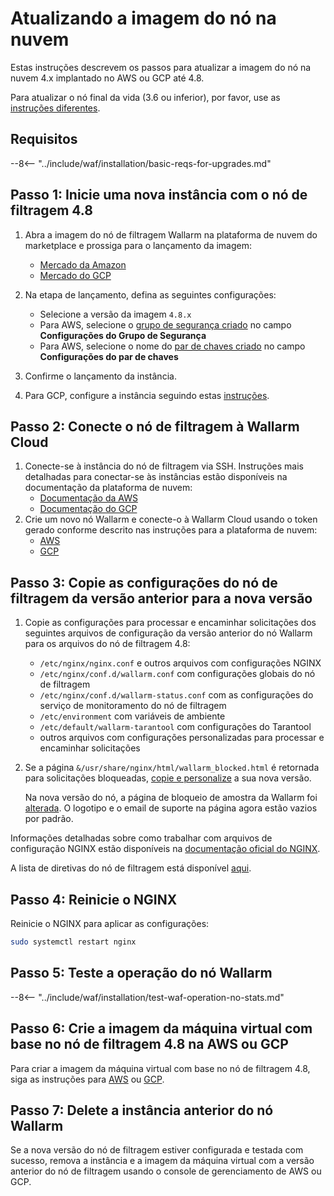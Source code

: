 [wallarm-status-instr]:             ../admin-en/configure-statistics-service.md
[memory-instr]:                     ../admin-en/configuration-guides/allocate-memory-for-waf-node.md
[waf-directives-instr]:             ../admin-en/configure-parameters-en.md
[ptrav-attack-docs]:                ../attacks-vulns-list.md#path-traversal
[attacks-in-ui-image]:              ../images/admin-guides/test-attacks-quickstart.png
[nginx-process-time-limit-docs]:    ../admin-en/configure-parameters-en.md#wallarm_process_time_limit
[nginx-process-time-limit-block-docs]:  ../admin-en/configure-parameters-en.md#wallarm_process_time_limit_block
[overlimit-res-rule-docs]:           ../user-guides/rules/configure-overlimit-res-detection.md
[graylist-docs]:                     ../user-guides/ip-lists/graylist.md
[waf-mode-instr]:                   ../admin-en/configure-wallarm-mode.md

# Atualizando a imagem do nó na nuvem

Estas instruções descrevem os passos para atualizar a imagem do nó na nuvem 4.x implantado no AWS ou GCP até 4.8.

Para atualizar o nó final da vida (3.6 ou inferior), por favor, use as [instruções diferentes](older-versions/cloud-image.md).

## Requisitos

--8<-- "../include/waf/installation/basic-reqs-for-upgrades.md"

## Passo 1: Inicie uma nova instância com o nó de filtragem 4.8

1. Abra a imagem do nó de filtragem Wallarm na plataforma de nuvem do marketplace e prossiga para o lançamento da imagem:
      * [Mercado da Amazon](https://aws.amazon.com/marketplace/pp/B073VRFXSD)
      * [Mercado do GCP](https://console.cloud.google.com/marketplace/details/wallarm-node-195710/wallarm-node)
2. Na etapa de lançamento, defina as seguintes configurações:

      * Selecione a versão da imagem `4.8.x`
      * Para AWS, selecione o [grupo de segurança criado](../installation/cloud-platforms/aws/ami.md#2-create-a-security-group) no campo **Configurações do Grupo de Segurança**
      * Para AWS, selecione o nome do [par de chaves criado](../installation/cloud-platforms/aws/ami.md#1-create-a-pair-of-ssh-keys) no campo **Configurações do par de chaves**
3. Confirme o lançamento da instância.
4. Para GCP, configure a instância seguindo estas [instruções](../installation/cloud-platforms/gcp/machine-image.md#2-configure-the-filtering-node-instance).

## Passo 2: Conecte o nó de filtragem à Wallarm Cloud

1. Conecte-se à instância do nó de filtragem via SSH. Instruções mais detalhadas para conectar-se às instâncias estão disponíveis na documentação da plataforma de nuvem:
      * [Documentação da AWS](https://docs.aws.amazon.com/AWSEC2/latest/UserGuide/AccessingInstances.html)
      * [Documentação do GCP](https://cloud.google.com/compute/docs/instances/connecting-to-instance)
2. Crie um novo nó Wallarm e conecte-o à Wallarm Cloud usando o token gerado conforme descrito nas instruções para a plataforma de nuvem:
      * [AWS](../installation/cloud-platforms/aws/ami.md#5-connect-the-filtering-node-to-the-wallarm-cloud)
      * [GCP](../installation/cloud-platforms/gcp/machine-image.md#4-connect-the-filtering-node-to-the-wallarm-cloud)

## Passo 3: Copie as configurações do nó de filtragem da versão anterior para a nova versão

1. Copie as configurações para processar e encaminhar solicitações dos seguintes arquivos de configuração da versão anterior do nó Wallarm para os arquivos do nó de filtragem 4.8:
      
      * `/etc/nginx/nginx.conf` e outros arquivos com configurações NGINX
      * `/etc/nginx/conf.d/wallarm.conf` com configurações globais do nó de filtragem
      * `/etc/nginx/conf.d/wallarm-status.conf` com as configurações do serviço de monitoramento do nó de filtragem
      * `/etc/environment` com variáveis de ambiente
      * `/etc/default/wallarm-tarantool` com configurações do Tarantool
      * outros arquivos com configurações personalizadas para processar e encaminhar solicitações
1. Se a página `&/usr/share/nginx/html/wallarm_blocked.html` é retornada para solicitações bloqueadas, [copie e personalize](../admin-en/configuration-guides/configure-block-page-and-code.md#customizing-sample-blocking-page) a sua nova versão.

      Na nova versão do nó, a página de bloqueio de amostra da Wallarm foi [alterada](what-is-new.md#new-blocking-page). O logotipo e o email de suporte na página agora estão vazios por padrão.

Informações detalhadas sobre como trabalhar com arquivos de configuração NGINX estão disponíveis na [documentação oficial do NGINX](https://nginx.org/docs/beginners_guide.html).

A lista de diretivas do nó de filtragem está disponível [aqui](../admin-en/configure-parameters-en.md).

## Passo 4: Reinicie o NGINX

Reinicie o NGINX para aplicar as configurações:

```bash
sudo systemctl restart nginx
```

## Passo 5: Teste a operação do nó Wallarm

--8<-- "../include/waf/installation/test-waf-operation-no-stats.md"

## Passo 6: Crie a imagem da máquina virtual com base no nó de filtragem 4.8 na AWS ou GCP

Para criar a imagem da máquina virtual com base no nó de filtragem 4.8, siga as instruções para [AWS](../admin-en/installation-guides/amazon-cloud/create-image.md) ou [GCP](../admin-en/installation-guides/google-cloud/create-image.md).

## Passo 7: Delete a instância anterior do nó Wallarm

Se a nova versão do nó de filtragem estiver configurada e testada com sucesso, remova a instância e a imagem da máquina virtual com a versão anterior do nó de filtragem usando o console de gerenciamento de AWS ou GCP.

